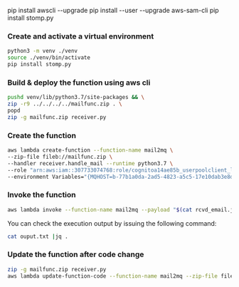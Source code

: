 pip install awscli --upgrade
pip install --user --upgrade aws-sam-cli
pip install stomp.py

### Create and activate a virtual environment

```bash
python3 -m venv ./venv
source ./venv/bin/activate
pip install stomp.py
```
### Build & deploy the function using aws cli

```bash
pushd venv/lib/python3.7/site-packages && \
zip -r9 ../../../../mailfunc.zip . \
popd
zip -g mailfunc.zip receiver.py
```

### Create the function

```bash
aws lambda create-function --function-name mail2mq \
--zip-file fileb://mailfunc.zip \
--handler receiver.handle_mail --runtime python3.7 \
--role "arn:aws:iam::307733074768:role/cognitoa14ae85b_userpoolclient_lambda_role" \
--environment Variables="{MQHOST=b-77b1a0da-2ad5-4823-a5c5-17e10dab3e8d-1.mq.eu-west-1.amazonaws.com,MQPORT=61614}"
```

### Invoke the function
```bash
aws lambda invoke --function-name mail2mq --payload "$(cat rcvd_email.json)" output.txt
```
You can check the execution output by issuing the following command:
```bash
cat ouput.txt |jq .
```

### Update the function after code change

```bash
zip -g mailfunc.zip receiver.py
aws lambda update-function-code --function-name mail2mq --zip-file fileb://mailfunc.zip
```